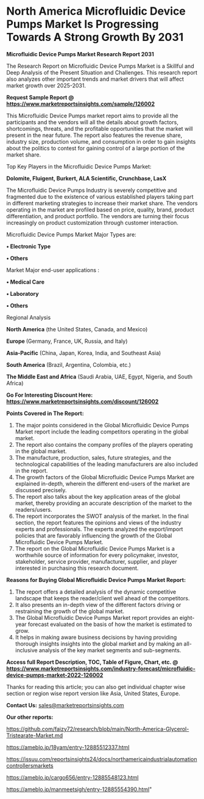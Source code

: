 # North America Microfluidic Device Pumps Market Is Progressing Towards A Strong Growth By 2031

<strong>Microfluidic Device Pumps Market Research Report 2031</strong>

The Research Report on Microfluidic Device Pumps Market is a Skillful and Deep Analysis of the Present Situation and Challenges. This research report also analyzes other important trends and market drivers that will affect market growth over 2025-2031.

<strong>Request Sample Report @ <a href=https://www.marketreportsinsights.com/sample/126002>https://www.marketreportsinsights.com/sample/126002</a></strong>

This Microfluidic Device Pumps market report aims to provide all the participants and the vendors will all the details about growth factors, shortcomings, threats, and the profitable opportunities that the market will present in the near future. The report also features the revenue share, industry size, production volume, and consumption in order to gain insights about the politics to contest for gaining control of a large portion of the market share.

Top Key Players in the Microfluidic Device Pumps Market:

<strong>Dolomite, Fluigent, Burkert, ALA Scientific, Crunchbase, LasX</strong>

The Microfluidic Device Pumps Industry is severely competitive and fragmented due to the existence of various established players taking part in different marketing strategies to increase their market share. The vendors operating in the market are profiled based on price, quality, brand, product differentiation, and product portfolio. The vendors are turning their focus increasingly on product customization through customer interaction.

Microfluidic Device Pumps Market Major Types are:

<strong>• Electronic Type

• Others</strong>

Market Major end-user applications :

<strong>• Medical Care

• Laboratory

• Others</strong>

Regional Analysis

</u><strong><b>North America</b></strong> (the United States, Canada, and Mexico)

<strong><b>Europe </b></strong>(Germany, France, UK, Russia, and Italy)

<strong><b>Asia-Pacific</b></strong> (China, Japan, Korea, India, and Southeast Asia)

<strong><b>South America</b></strong> (Brazil, Argentina, Colombia, etc.)

<strong><b>The Middle East and Africa</b></strong> (Saudi Arabia, UAE, Egypt, Nigeria, and South Africa)

<strong>Go For Interesting Discount Here: <a href=https://www.marketreportsinsights.com/discount/126002>https://www.marketreportsinsights.com/discount/126002</a></strong>

<strong>Points Covered in The Report:</strong>
<ol>
  <li>The major points considered in the Global Microfluidic Device Pumps Market report include the leading competitors operating in the global market.</li>
  <li>The report also contains the company profiles of the players operating in the global market.</li>
  <li>The manufacture, production, sales, future strategies, and the technological capabilities of the leading manufacturers are also included in the report.</li>
  <li>The growth factors of the Global Microfluidic Device Pumps Market are explained in-depth, wherein the different end-users of the market are discussed precisely.</li>
  <li>The report also talks about the key application areas of the global market, thereby providing an accurate description of the market to the readers/users.</li>
  <li>The report incorporates the SWOT analysis of the market. In the final section, the report features the opinions and views of the industry experts and professionals. The experts analyzed the export/import policies that are favorably influencing the growth of the Global Microfluidic Device Pumps Market.</li>
  <li>The report on the Global Microfluidic Device Pumps Market is a worthwhile source of information for every policymaker, investor, stakeholder, service provider, manufacturer, supplier, and player interested in purchasing this research document.</li>
</ol>
<strong>Reasons for Buying Global Microfluidic Device Pumps Market Report:</strong>

<ol>
  <li>The report offers a detailed analysis of the dynamic competitive landscape that keeps the reader/client well ahead of the competitors.</li>
  <li>It also presents an in-depth view of the different factors driving or restraining the growth of the global market.</li>
  <li>The Global Microfluidic Device Pumps Market report provides an eight-year forecast evaluated on the basis of how the market is estimated to grow.</li>
  <li>It helps in making aware business decisions by having providing thorough insights insights into the global market and by making an all-inclusive analysis of the key market segments and sub-segments.</li>
</ol>
<strong>Access full Report Description, TOC, Table of Figure, Chart, etc. @ <a href=https://www.marketreportsinsights.com/industry-forecast/microfluidic-device-pumps-market-2022-126002>https://www.marketreportsinsights.com/industry-forecast/microfluidic-device-pumps-market-2022-126002</a></strong>


Thanks for reading this article; you can also get individual chapter wise section or region wise report version like Asia, United States, Europe.

<strong>Contact Us:</strong>
sales@marketreportsinsights.com

<strong>Our other reports:</strong>

<a href=https://github.com/faizy72/research/blob/main/North-America-Glycerol-Tristearate-Market.md>https://github.com/faizy72/research/blob/main/North-America-Glycerol-Tristearate-Market.md</a>

<a href=https://ameblo.jp/18yam/entry-12885512337.html>https://ameblo.jp/18yam/entry-12885512337.html</a>

<a href=https://issuu.com/reportsinsights24/docs/northamericaindustrialautomationcontrollersmarkets>https://issuu.com/reportsinsights24/docs/northamericaindustrialautomationcontrollersmarkets</a>

<a href=https://ameblo.jp/cargo656/entry-12885548123.html>https://ameblo.jp/cargo656/entry-12885548123.html</a>

<a href=https://ameblo.jp/manmeetsigh/entry-12885554390.html>https://ameblo.jp/manmeetsigh/entry-12885554390.html</a>"
